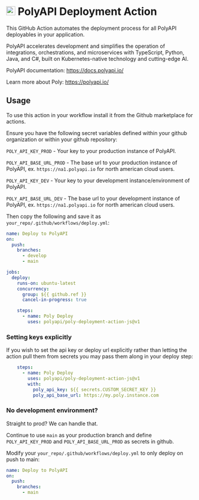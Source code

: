# <img src="https://polyapi.io/wp-content/uploads/2024/05/poly-block-logo-mark.png" height="24px"/> PolyAPI Deployment Action

This GitHub Action automates the deployment process for all PolyAPI deployables in your application.

PolyAPI accelerates development and simplifies the operation of integrations, orchestrations, and microservices with TypeScript, Python, Java, and C#, built on Kubernetes-native technology and cutting-edge AI.

PolyAPI documentation: https://docs.polyapi.io/

Learn more about Poly: https://polyapi.io/

## Usage

To use this action in your workflow install it from the Github marketplace for actions.

Ensure you have the following secret variables defined within your github organization or within your github repository:

`POLY_API_KEY_PROD` - Your key to your production instance of PolyAPI.

`POLY_API_BASE_URL_PROD` - The base url to your production instance of PolyAPI, ex. `https://na1.polyapi.io` for north american cloud users.

`POLY_API_KEY_DEV` - Your key to your development instance/environment of PolyAPI.

`POLY_API_BASE_URL_DEV` - The base url to your development instance of PolyAPI, ex. `https://na1.polyapi.io` for north american cloud users.

Then copy the following and save it as `your_repo/.github/workflows/deploy.yml`:

```yaml
name: Deploy to PolyAPI
on:
  push:
    branches:
      - develop
      - main

jobs:
  deploy:
    runs-on: ubuntu-latest
    concurrency:
      group: ${{ github.ref }}
      cancel-in-progress: true

    steps:
      - name: Poly Deploy
        uses: polyapi/poly-deployment-action-js@v1
```

### Setting keys explicitly

If you wish to set the api key or deploy url explicitly rather than letting the action pull them from secrets you may pass them along in your deploy step:

```yaml
    steps:
      - name: Poly Deploy
        uses: polyapi/poly-deployment-action-js@v1
        with:
          poly_api_key: ${{ secrets.CUSTOM_SECRET_KEY }}
          poly_api_base_url: https://my.poly.instance.com
```

### No development environment?

Straight to prod? We can handle that.

Continue to use `main` as your production branch and define `POLY_API_KEY_PROD` and `POLY_API_BASE_URL_PROD` as secrets in github.

Modify your `your_repo/.github/workflows/deploy.yml` to only deploy on push to main:
```yaml
name: Deploy to PolyAPI
on:
  push:
    branches:
      - main
```